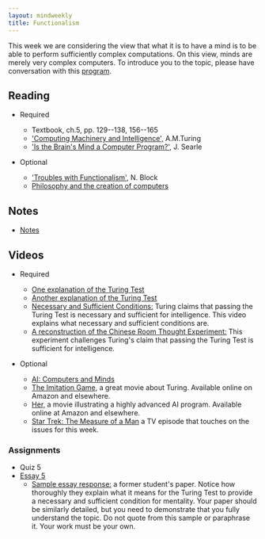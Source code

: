 ```yaml
---
layout: mindweekly
title: Functionalism
---
```


This week we are considering the view that what it is to have a mind is to be able to perform sufficiently complex computations. On this view, minds are merely very complex computers.  To introduce you to the topic, please have conversation with this [program](http://www.mitsuku.com). 


## Reading
+ Required
  + Textbook, ch.5, pp. 129--138, 156--165
  + ['Computing Machinery and Intelligence',](turing.pdf) A.M.Turing
  + ['Is the Brain's Mind a Computer Program?'](SearleBrain.pdf), J. Searle

+ Optional
  + ['Troubles with Functionalism',](Block.pdf) N. Block 
  + [Philosophy and the creation of computers](https://www.theatlantic.com/technology/archive/2017/03/aristotle-computer/518697/) 

## Notes
+ [Notes](notes)

## Videos
+ Required
	+ [One explanation of the Turing Test](https://www.youtube.com/watch?v=1uDa7jkIztw)
	+ [Another explanation of the Turing Test](https://www.youtube.com/watch?v=3wLqsRLvV-c)
	+ [Necessary and Sufficient Conditions:](https://www.youtube.com/watch?v=5LqNm9d2__I) Turing claims that passing the Turing Test is necessary and sufficient for intelligence. This video explains what necessary and sufficient conditions are. 
	+ [A reconstruction of the Chinese Room Thought Experiment:](https://www.youtube.com/watch?v=D0MD4sRHj1M) This experiment challenges Turing's claim that passing the Turing Test is sufficient for intelligence. 
 
+ Optional
  	+ [AI: Computers and Minds](https://www.youtube.com/watch?v=7fLNVP5yKt0)
  	+ [The Imitation Game,](http://www.imdb.com/title/tt2084970/) a great movie about Turing. Available online on Amazon and elsewhere.
  	+ [Her,](http://www.imdb.com/title/tt1798709/) a movie illustrating a highly advanced AI program. Available online at Amazon and elsewhere.  
  	+ [Star Trek: The Measure of a Man](http://www.imdb.com/title/tt0708807/) a TV episode that touches on the issues for this week. 
 

### Assignments
+ Quiz 5
+ [Essay 5](essay)
	+ [Sample essay response:](TuringSample.pdf) a former student's paper. Notice how thoroughly they explain what it means for the Turing Test to provide a necessary and sufficient condition for mentality. Your paper should be similarly detailed, but you need to demonstrate that you fully understand the topic. Do not quote from this sample or paraphrase it. Your work must be your own. 